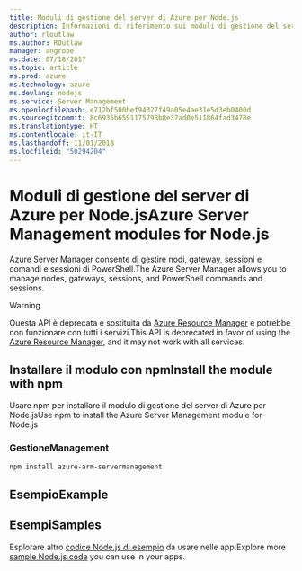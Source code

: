 ```yaml
---
title: Moduli di gestione del server di Azure per Node.js
description: Informazioni di riferimento sui moduli di gestione del server di Azure per Node.js
author: rloutlaw
ms.author: ROutlaw
manager: angrobe
ms.date: 07/18/2017
ms.topic: article
ms.prod: azure
ms.technology: azure
ms.devlang: nodejs
ms.service: Server Management
ms.openlocfilehash: e712bf500bef94327f49a05e4ae31e5d3eb0400d
ms.sourcegitcommit: 8c6935b6591175798b8e37ad0e511864fad3478e
ms.translationtype: HT
ms.contentlocale: it-IT
ms.lasthandoff: 11/01/2018
ms.locfileid: "50294204"
---
```

# <a name="azure-server-management-modules-for-nodejs"></a><span data-ttu-id="2f9fb-103">Moduli di gestione del server di Azure per Node.js</span><span class="sxs-lookup"><span data-stu-id="2f9fb-103">Azure Server Management modules for Node.js</span></span>

<span data-ttu-id="2f9fb-104">Azure Server Manager consente di gestire nodi, gateway, sessioni e comandi e sessioni di PowerShell.</span><span class="sxs-lookup"><span data-stu-id="2f9fb-104">The Azure Server Manager allows you to manage nodes, gateways, sessions, and PowerShell commands and sessions.</span></span>

> [!WARNING]
> <span data-ttu-id="2f9fb-105">Questa API è deprecata e sostituita da [Azure Resource Manager](/javascript/api/overview/azure/resources) e potrebbe non funzionare con tutti i servizi.</span><span class="sxs-lookup"><span data-stu-id="2f9fb-105">This API is deprecated in favor of using the [Azure Resource Manager](/javascript/api/overview/azure/resources), and it may not work with all services.</span></span>

## <a name="install-the-module-with-npm"></a><span data-ttu-id="2f9fb-106">Installare il modulo con npm</span><span class="sxs-lookup"><span data-stu-id="2f9fb-106">Install the module with npm</span></span>

<span data-ttu-id="2f9fb-107">Usare npm per installare il modulo di gestione del server di Azure per Node.js</span><span class="sxs-lookup"><span data-stu-id="2f9fb-107">Use npm to install the Azure Server Management module for Node.js</span></span>

### <a name="management"></a><span data-ttu-id="2f9fb-108">Gestione</span><span class="sxs-lookup"><span data-stu-id="2f9fb-108">Management</span></span>

```bash
npm install azure-arm-servermanagement
```

## <a name="example"></a><span data-ttu-id="2f9fb-109">Esempio</span><span class="sxs-lookup"><span data-stu-id="2f9fb-109">Example</span></span>

## <a name="samples"></a><span data-ttu-id="2f9fb-110">Esempi</span><span class="sxs-lookup"><span data-stu-id="2f9fb-110">Samples</span></span>

<span data-ttu-id="2f9fb-111">Esplorare altro [codice Node.js di esempio](https://azure.microsoft.com/resources/samples/?platform=nodejs) da usare nelle app.</span><span class="sxs-lookup"><span data-stu-id="2f9fb-111">Explore more [sample Node.js code](https://azure.microsoft.com/resources/samples/?platform=nodejs) you can use in your apps.</span></span>